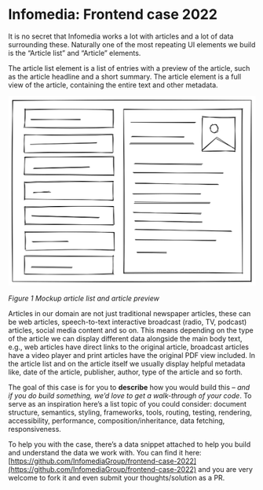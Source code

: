 # Infomedia: Frontend case 2022
It is no secret that Infomedia works a lot with articles and a lot of data surrounding these. Naturally one of the most repeating UI elements we build is the “Article list” and “Article” elements.

The article list element is a list of entries with a preview of the article, such as the article headline and a short summary. The article element is a full view of the article, containing the entire text and other metadata.

![figure-1](./figure-1.svg)

_Figure 1  Mockup article list and article preview_

Articles in our domain are not just traditional newspaper articles, these can be web articles, speech-to-text interactive broadcast (radio, TV, podcast) articles, social media content and so on. This means depending on the type of the article we can display different data alongside the main body text, e.g., web articles have direct links to the original article, broadcast articles have a video player and print articles have the original PDF view included. In the article list and on the article itself we usually display helpful metadata like, date of the article, publisher, author, type of the article and so forth.

The goal of this case is for you to  **describe**  how you would build this –  _and if you do build something, we’d love to get a walk-through of your code_. To serve as an inspiration here’s a list topic of you could consider: document structure, semantics, styling, frameworks, tools, routing, testing, rendering, accessibility, performance, composition/inheritance, data fetching, responsiveness.

To help you with the case, there’s a data snippet attached to help you build and understand the data we work with. You can find it here: [https://github.com/InfomediaGroup/frontend-case-2022](https://github.com/InfomediaGroup/frontend-case-2022) and you are very welcome to fork it and even submit your thoughts/solution as a PR.
